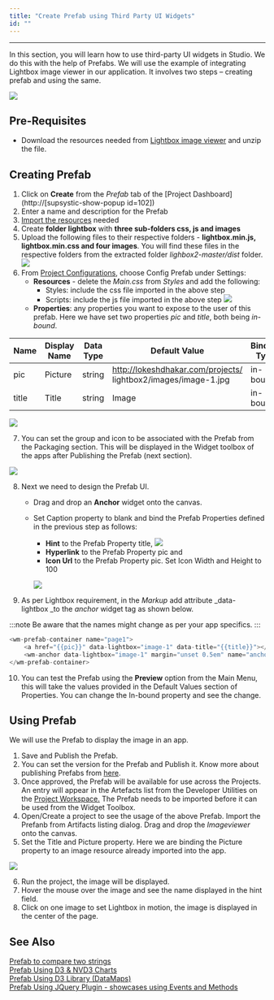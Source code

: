 ```yaml
---
title: "Create Prefab using Third Party UI Widgets"
id: ""
---
```

---

In this section, you will learn how to use third-party UI widgets in Studio. We do this with the help of Prefabs. We will use the example of integrating Lightbox image viewer in our application. It involves two steps – creating prefab and using the same. 

[![](/learn/assets/lbprefab_run2-1024x524.png)](/learn/assets/lbprefab_run2-1024x524.png)

## Pre-Requisites

- Download the resources needed from [Lightbox image viewer](http://lokeshdhakar.com/projects/lightbox2/) and unzip the file.

## Creating Prefab

1. Click on **Create** from the _Prefab_ tab of the [Project Dashboard](http://[supsystic-show-popup id=102])
2. Enter a name and description for the Prefab
3. [Import the resources](/learn/app-development/services/3rd-party-libraries) needed
4. Create **folder lightbox** with **three sub-folders css, js and images**
5. Upload the following files to their respective folders - **lightbox.min.js, lightbox.min.css and four images**. You will find these files in the respective folders from the extracted folder _lighbox2-master/dist_ folder. [![](/learn/assets/lbprefab_resource.png)](/learn/assets/lbprefab_resource.png)
6. From [Project Configurations](/learn/app-development/wavemaker-overview/product-walkthrough/#project-workspace), choose Config Prefab under Settings:
    - **Resources** - delete the _Main.css_ from _Styles_ and add the following:
        - Styles: include the css file imported in the above step
        - Scripts: include the js file imported in the above step [![](/learn/assets/lbprefab_settings.png)](/learn/assets/lbprefab_settings.png)
    - **Properties**: any properties you want to expose to the user of this prefab. Here we have set two properties _pic_ and _title_, both being _in-bound_.

| Name | Display Name | Data Type | Default Value | Binding Type | Widget Type |
| --- | --- | --- | --- | --- | --- |
| pic | Picture | string | http://lokeshdhakar.com/projects/ lightbox2/images/image-1.jpg | in-bound | text |
| title | Title | string | Image | in-bound | text |

[![](/learn/assets/lbprefab_props.png)](/learn/assets/lbprefab_props.png)

7. You can set the group and icon to be associated with the Prefab from the Packaging section. This will be displayed in the Widget toolbox of the apps after Publishing the Prefab (next section). 

[![](/learn/assets/lbprefab_package.png)](/learn/assets/lbprefab_package.png)

8. Next we need to design the Prefab UI.
    - Drag and drop an **Anchor** widget onto the canvas.
    - Set Caption property to blank and bind the Prefab Properties defined in the previous step as follows:
        - **Hint** to the Prefab Property title, [![](/learn/assets/lbprefab_pic_props.png?v=20)](/learn/assets/lbprefab_pic_props.png?v=20)
        - **Hyperlink** to the Prefab Property pic and
        - **Icon Url** to the Prefab Property pic. Set Icon Width and Height to 100 
        
        [![](/learn/assets/lbprefab_pic_props2.png?v=20)](/learn/assets/lbprefab_pic_props2.png?v=20)

9. As per Lightbox requirement, in the _Markup_ add attribute _data-lightbox _to the _anchor_ widget tag as shown below. 

:::note
Be aware that the names might change as per your app specifics.
:::

```js
<wm-prefab-container name="page1">  
    <a href="{{pic}}" data-lightbox="image-1" data-title="{{title}}"></a> 
    <wm-anchor data-lightbox="image-1" margin="unset 0.5em" name="anchor1" caption="" hint="bind:title" hyperlink="bind:pic" iconurl="bind:pic" iconwidth="100" iconheight="100"></wm-anchor>  
</wm-prefab-container>
```

10. You can test the Prefab using the **Preview** option from the Main Menu, this will take the values provided in the Default Values section of Properties. You can change the In-bound property and see the change.

## Using Prefab

We will use the Prefab to display the image in an app.

1. Save and Publish the Prefab.
2. You can set the version for the Prefab and Publish it. Know more about publishing Prefabs from [here](/learn/app-development/custom-widgets/custom-widgets/#publishing-prefabs).
3. Once approved, the Prefab will be available for use across the Projects. An entry will appear in the Artefacts list from the Developer Utilities on the [Project Workspace.](/learn/app-development/wavemaker-overview/product-walkthrough/#project-workspace) The Prefab needs to be imported before it can be used from the Widget Toolbox.
4. Open/Create a project to see the usage of the above Prefab. Import the Prefanb from Artifacts listing dialog. Drag and drop the _Imageviewer_ onto the canvas.
5. Set the Title and Picture property. Here we are binding the Picture property to an image resource already imported into the app. 

[![](/learn/assets/lbprefab_dnd.png?v=20)](/learn/assets/lbprefab_dnd.png?v=20)

6. Run the project, the image will be displayed.
7. Hover the mouse over the image and see the name displayed in the hint field.
8. Click on one image to set Lightbox in motion, the image is displayed in the center of the page.

## See Also

[Prefab to compare two strings](/learn/how-tos/create-simple-prefab/)  
[Prefab Using D3 & NVD3 Charts](/learn/how-tos/create-prefab-using-d3-nvd3-charts/)  
[Prefab Using D3 Library (DataMaps)](/learn/how-tos/create-prefab-using-d3-library-datamaps/)  
[Prefab Using JQuery Plugin - showcases using Events and Methods](/learn/how-tos/create-prefab-using-jquery-plugin/)  
